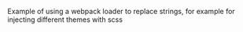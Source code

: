 Example of using a webpack loader to replace strings, for example
for injecting different themes with scss